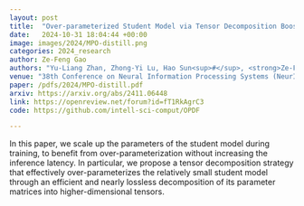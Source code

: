 ```yaml
---
layout: post
title:  "Over-parameterized Student Model via Tensor Decomposition Boosted Knowledge Distillation"
date:   2024-10-31 18:04:44 +00:00
image: images/2024/MPO-distill.png
categories: 2024_research
author: Ze-Feng Gao
authors: "Yu-Liang Zhan, Zhong-Yi Lu, Hao Sun<sup>#</sup>, <strong>Ze-Feng Gao<sup>#</sup></strong>"
venue: "38th Conference on Neural Information Processing Systems (NeurIPS 2024)"
paper: /pdfs/2024/MPO-distill.pdf
arxiv: https://arxiv.org/abs/2411.06448
link: https://openreview.net/forum?id=fT1RkAgrC3
code: https://github.com/intell-sci-comput/OPDF

---
```

In this paper, we scale up the parameters of the student model during training, to benefit from over-parameterization without increasing the inference latency. In particular, we propose a tensor decomposition strategy that effectively over-parameterizes the relatively small student model through an efficient and nearly lossless decomposition of its parameter matrices into higher-dimensional tensors.